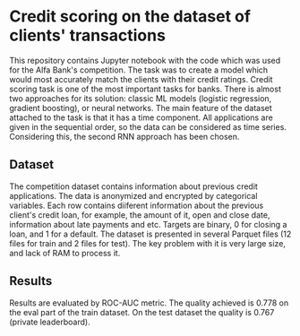 # Credit scoring on the dataset of clients' transactions
This repository contains Jupyter notebook with the code which was used for the Alfa Bank's competition. The task was to create a model which would most accurately match the clients with their credit ratings. Credit scoring task is one of the most important tasks for banks. There is almost two approaches for its solution: classic ML models (logistic regression, gradient boosting), or neural networks. The main feature of the dataset attached to the task is that it has a time component. All applications are given in the sequential order, so the data can be considered as time series. Considering this, the second RNN approach has been chosen.

## Dataset
The competition dataset contains information about previous credit applications. The data is anonymized and encrypted by categorical variables. Each row contains diiferent information about the previous client's credit loan, for example, the amount of it, open and close date, information about late payments and etc. Targets are binary, 0 for closing a loan, and 1 for a default. The dataset is presented in several Parquet files (12 files for train and 2 files for test). The key problem with it is very large size, and lack of RAM to process it.  

## Results
Results are evaluated by ROC-AUC metric. The quality achieved is 0.778 on the eval part of the train dataset. On the test dataset the quality is 0.767 (private leaderboard).
